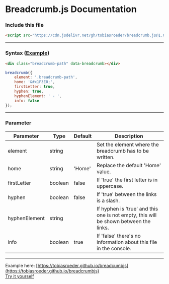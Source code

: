 # Breadcrumb.js Documentation

### Include this file
``` html
<script src="https://cdn.jsdelivr.net/gh/tobiasroeder/breadcrumb.js@1.0.0/js/breadcrumb.min.js"></script>
```

---

### Syntax ([Example](https://codepen.io/tobiasroeder/pen/agBgYO))

``` html
<div class="breadcrumb-path" data-breadcrumb></div>
```

``` javascript
breadcrumb({
	element: '.breadcrumb-path',
	home: '&#x1F3E0;',
	firstLetter: true,
	hyphen: true,
	hyphenElement: ' - ',
	info: false
});
```

---

### Parameter
 Parameter | Type | Default | Description
--|--|--|--
 element | string |  | Set the element where the breadcrumb has to be written.
 home | string | 'Home' | Replace the default 'Home' value.
 firstLetter | boolean | false | If 'true' the first letter is in uppercase.
 hyphen | boolean | false | If 'true' between the links is a slash.
 hyphenElement | string |  | If hyphen is 'true' and this one is not empty, this will be shown between the links.
 info | boolean | true | If 'false' there's no information about this file in the console.

---

Example here: [https://tobiasroeder.github.io/breadcumbjs](https://tobiasroeder.github.io/breadcrumbjs)  
[Try it yourself](https://codepen.io/tobiasroeder/pen/agBgYO)
